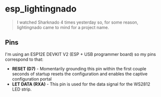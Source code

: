 # esp_lightingnado

> I watched Sharknado 4 times yesterday so, for some reason, lightingnado came to mind for a project name.

## Pins

I'm using an ESP12E DEVKIT V2 (ESP + USB programmer board) so my pins correspond to that:

* **RESET (D7)** - Momentarily grounding this pin within the first couple seconds of startup resets the configuration and enables the captive configuration portal
* **LET DATA (RXA)** - This pin is used for the data signal for the WS2812 LED strip.
